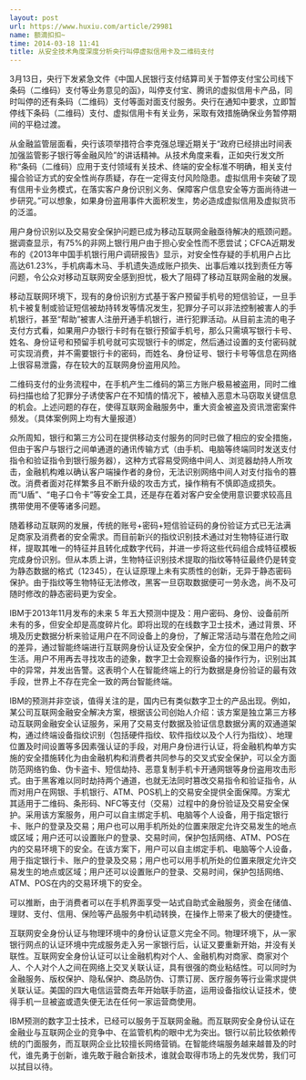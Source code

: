 ```yaml
---
layout: post
url: https://www.huxiu.com/article/29981
name: 额滴扣扣~
time: 2014-03-18 11:41
title: 从安全技术角度深度分析央行叫停虚拟信用卡及二维码支付
---
```

3月13日，央行下发紧急文件《中国人民银行支付结算司关于暂停支付宝公司线下条码（二维码）支付等业务意见的函》，叫停支付宝、腾讯的虚拟信用卡产品，同时叫停的还有条码（二维码）支付等面对面支付服务。央行在通知中要求，立即暂停线下条码（二维码）支付、虚拟信用卡有关业务，采取有效措施确保业务暂停期间的平稳过渡。

从金融监管层面看，央行该项举措符合李克强总理近期关于“政府已经排出时间表加强监管影子银行等金融风险”的讲话精神。从技术角度来看，正如央行发文所称“条码（二维码）应用于支付领域有关技术、终端的安全标准不明确，相关支付撮合验证方式的安全性尚存质疑，存在一定得支付风险隐患。虚拟信用卡突破了现有信用卡业务模式，在落实客户身份识别义务、保障客户信息安全等方面尚待进一步研究。”可以想象，如果身份盗用事件大面积发生，势必造成虚拟信用及虚拟货币的泛滥。

用户身份识别以及交易安全保护问题已成为移动互联网金融亟待解决的瓶颈问题。据调查显示，有75%的非网上银行用户由于担心安全性而不愿尝试；CFCA近期发布的《2013年中国手机银行用户调研报告》显示，对安全性存疑的手机用户占比高达61.23%，手机病毒木马、手机遗失造成账户损失、出事后难以找到责任方等问题，令公众对移动互联网安全感到担忧，极大了阻碍了移动互联网金融的发展。

移动互联网环境下，现有的身份识别方式基于客户预留手机号的短信验证，一旦手机卡被复制或验证短信被劫持转发等情况发生，犯罪分子可以非法控制被害人的手机银行，甚至“帮助”被害人注册开通手机银行，进行犯罪活动。从目前主流的电子支付方式看，如果用户办银行卡时有在银行预留手机号，那么只需填写银行卡号、姓名、身份证号和预留手机号就可实现银行卡的绑定，然后通过设置的支付密码就可实现消费，并不需要银行卡的密码，而姓名、身份证号、银行卡号等信息在网络上很容易泄露，存在较大的互联网身份盗用风险。

二维码支付的业务流程中，在手机产生二维码的第三方账户极易被盗用，同时二维码扫描也给了犯罪分子诱使客户在不知情的情况下，被植入恶意木马窃取关键信息的机会。上述问题的存在，使得互联网金融服务中，重大资金被盗及资讯泄密案件频发。（具体案例网上均有大量报道）

众所周知，银行和第三方公司在提供移动支付服务的同时已做了相应的安全措施，但由于客户与银行之间单通道的通讯传输方式（由手机、电脑等终端同时发送支付指令和验证指令到银行服务器），这种方式容易受网络中间人、浏览器劫持人所攻击，金融机构难以确认客户端操作者的身份，无法识别网络中间人对支付指令的篡改。消费者面对花样繁多且不断升级的攻击方式，操作稍有不慎即造成损失。而“U盾”、“电子口令卡”等安全工具，还是存在着对客户安全使用意识要求较高且携带使用不便等诸多问题。

随着移动互联网的发展，传统的账号+密码+短信验证码的身份验证方式已无法满足商家及消费者的安全需求。而目前新兴的指纹识别技术通过对生物特征进行取样，提取其唯一的特征并且转化成数字代码，并进一步将这些代码组合成特征模板完成身份识别。但从本质上讲，生物特征识别技术提取的指纹等特征最终仍是转变为静态数据的格式（12345），在认证原理上未有实质性的创新，无异于静态密码保护。由于指纹等生物特征无法修改，黑客一旦窃取数据便可一劳永逸，尚不及可随时修改的静态密码更为安全。

IBM于2013年11月发布的未来 5 年五大预测中提及：用户密码、身份、设备前所未有的多，但安全却是高度碎片化。即将出现的在线数字卫士技术，通过背景、环境及历史数据分析来验证用户在不同设备上的身份，了解正常活动与潜在危险之间的差异，通过智能终端进行互联网身份认证及安全保护，全方位的保卫用户的数字生活。用户不用再去寻找攻击的迹象，数字卫士会观察设备的操作行为，识别出其中的异常，并发出告警。这表明个人在智能终端上的行为数据是身份验证的最有效手段，世界上不存在完全一致的两台智能终端。

IBM的预测并非空谈，值得关注的是，国内已有类似数字卫士的产品出现。例如，某公司互联网金融安全解决方案，根据该公司创始人介绍：该方案是独立第三方移动互联网金融安全认证服务，采用了交易支付数据及验证信息数据分离的双通道架构，通过终端设备指纹识别（包括硬件指纹、软件指纹以及个人行为指纹）、地理位置及时间设置等多因素强认证的手段，对用户身份进行认证，将金融机构单方实施的安全措施转化为由金融机构和消费者共同参与的交叉式安全保护，可以全方面防范网络钓鱼、伪卡盗卡、短信劫持、恶意复制手机卡开通网银等身份盗用攻击形式。由于黑客难以同时劫持两个通道，也就无法同时篡改交易指令和验证指令，从而对用户在网银、手机银行、ATM、POS机上的交易安全提供全面保障。方案尤其适用于二维码、条形码、NFC等支付（交易）过程中的身份验证及交易安全保护。采用该方案服务，用户可以自主绑定手机、电脑等个人设备，用于指定银行卡、账户的登录及交易；用户也可以用手机所处的位置来限定允许交易发生的地点或区域；用户还可以设置账户的登录、交易时间，保护包括网络、ATM、POS在内的交易环境下的安全。在该方案下，用户可以自主绑定手机、电脑等个人设备，用于指定银行卡、账户的登录及交易；用户也可以用手机所处的位置来限定允许交易发生的地点或区域；用户还可以设置账户的登录、交易时间，保护包括网络、ATM、POS在内的交易环境下的安全。

可以推断，由于消费者可以在手机界面享受一站式自助式金融服务，资金在储值、理财、支付、信用、保险等产品服务中机动转换，在操作上带来了极大的便捷性。

互联网安全身份认证与物理环境中的身份认证意义完全不同。物理环境下，从一家银行网点的认证环境中完成服务走入另一家银行后，认证又要重新开始，并没有关联性。互联网安全身份认证可以让金融机构对个人、金融机构对商家、商家对个人、个人对个人之间在网络上交叉关联认证，具有很强的商业粘结性。可以同时为金融服务、版权保护、隐私保护、商品防伪、订票订房、医疗服务等行业需求提供关联认证。美国的四大电信运营商去年开始联手防盗，运用设备指纹认证技术，使得手机一旦被盗或遗失便无法在任何一家运营商使用。

IBM预测的数字卫士技术，已经可以服务于互联网金融。而互联网安全身份认证在金融业与互联网企业的竞争中、在监管机构的眼中尤为突出。银行以前比较依赖传统的门面服务，而互联网企业比较擅长网络营销。在智能终端服务越来越普及的时代，谁先勇于创新，谁先敢于融合新技术，谁就会取得市场上的先发优势，我们可以拭目以待。

